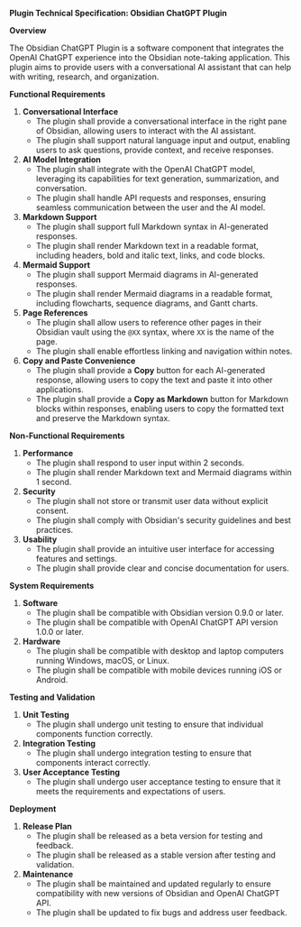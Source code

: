 **Plugin Technical Specification: Obsidian ChatGPT Plugin**

**Overview**

The Obsidian ChatGPT Plugin is a software component that integrates the OpenAI ChatGPT experience into the Obsidian note-taking application. This plugin aims to provide users with a conversational AI assistant that can help with writing, research, and organization.

**Functional Requirements**

1. **Conversational Interface**
	* The plugin shall provide a conversational interface in the right pane of Obsidian, allowing users to interact with the AI assistant.
	* The plugin shall support natural language input and output, enabling users to ask questions, provide context, and receive responses.
2. **AI Model Integration**
	* The plugin shall integrate with the OpenAI ChatGPT model, leveraging its capabilities for text generation, summarization, and conversation.
	* The plugin shall handle API requests and responses, ensuring seamless communication between the user and the AI model.
3. **Markdown Support**
	* The plugin shall support full Markdown syntax in AI-generated responses.
	* The plugin shall render Markdown text in a readable format, including headers, bold and italic text, links, and code blocks.
4. **Mermaid Support**
	* The plugin shall support Mermaid diagrams in AI-generated responses.
	* The plugin shall render Mermaid diagrams in a readable format, including flowcharts, sequence diagrams, and Gantt charts.
5. **Page References**
	* The plugin shall allow users to reference other pages in their Obsidian vault using the `@XX` syntax, where `XX` is the name of the page.
	* The plugin shall enable effortless linking and navigation within notes.
6. **Copy and Paste Convenience**
	* The plugin shall provide a **Copy** button for each AI-generated response, allowing users to copy the text and paste it into other applications.
	* The plugin shall provide a **Copy as Markdown** button for Markdown blocks within responses, enabling users to copy the formatted text and preserve the Markdown syntax.

**Non-Functional Requirements**

1. **Performance**
	* The plugin shall respond to user input within 2 seconds.
	* The plugin shall render Markdown text and Mermaid diagrams within 1 second.
2. **Security**
	* The plugin shall not store or transmit user data without explicit consent.
	* The plugin shall comply with Obsidian's security guidelines and best practices.
3. **Usability**
	* The plugin shall provide an intuitive user interface for accessing features and settings.
	* The plugin shall provide clear and concise documentation for users.

**System Requirements**

1. **Software**
	* The plugin shall be compatible with Obsidian version 0.9.0 or later.
	* The plugin shall be compatible with OpenAI ChatGPT API version 1.0.0 or later.
2. **Hardware**
	* The plugin shall be compatible with desktop and laptop computers running Windows, macOS, or Linux.
	* The plugin shall be compatible with mobile devices running iOS or Android.

**Testing and Validation**

1. **Unit Testing**
	* The plugin shall undergo unit testing to ensure that individual components function correctly.
2. **Integration Testing**
	* The plugin shall undergo integration testing to ensure that components interact correctly.
3. **User Acceptance Testing**
	* The plugin shall undergo user acceptance testing to ensure that it meets the requirements and expectations of users.

**Deployment**

1. **Release Plan**
	* The plugin shall be released as a beta version for testing and feedback.
	* The plugin shall be released as a stable version after testing and validation.
2. **Maintenance**
	* The plugin shall be maintained and updated regularly to ensure compatibility with new versions of Obsidian and OpenAI ChatGPT API.
	* The plugin shall be updated to fix bugs and address user feedback.